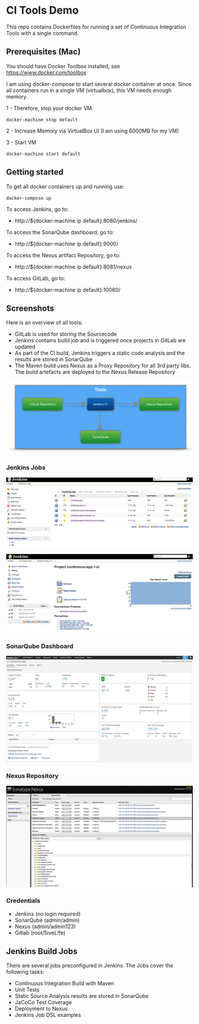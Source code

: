 # CI Tools Demo

This repo contains Dockerfiles for running a set of Continuous Integration Tools with a single command.

## Prerequisites (Mac)

You should have Docker Toolbox installed, see https://www.docker.com/toolbox

I am using docker-compose to start several docker container at once.
Since all containers run in a single VM (virtualbox), this VM needs enough memory.

1 - Therefore, stop your docker VM.

```
docker-machine stop default
```

2 - Increase Memory via VirtualBox UI (I am using 6000MB for my VM)

3 - Start VM

```
docker-machine start default
```

## Getting started

To get all docker containers up and running use:

```
docker-compose up
```

To access Jenkins, go to:

- http://${docker-machine ip default}:8080/jenkins/

To access the SonarQube dashboard, go to:

- http://${docker-machine ip default}:9000/

To access the Nexus artifact Repository, go to:

- http://${docker-machine ip default}:8081/nexus

To access GitLab, go to:

- http://${docker-machine ip default}:10080/

## Screenshots

Here is an overview of all tools:

- GitLab is used for storing the Sourcecode
- Jenkins contains build job and is triggered once projects in GitLab are updated
- As part of the CI build, Jenkins triggers a static code analysis and the results are stored in SonarQube
- The Maven build uses Nexus as a Proxy Repository for all 3rd party libs. The build artefacts are deployed to the Nexus Release Repository

![Docker CI Tools](screenshots/docker-ci-tools.png)

### Jenkins Jobs

![Conference App Jobs](screenshots/jenkins-jobs-1.png)

![Conference App CI Job](screenshots/jenkins-jobs-2-conference-app-ci.png)

### SonarQube Dashboard

![Jenkins Jobs](screenshots/sonar-analysis-conference-app.png)

### Nexus Repository

![Nexus Proxy Repository](screenshots/nexus.png)

### Credentials

- Jenkins (no login required)
- SonarQube (admin/admin)
- Nexus (admin/admin123)
- Gitlab (root/5iveL!fe)

## Jenkins Build Jobs

There are several jobs preconfigured in Jenkins.
The Jobs cover the following tasks:

- Continuous Integration Build with Maven
- Unit Tests
- Static Source Analysis results are stored in SonarQube
- JaCoCo Test Coverage
- Deployment to Nexus
- Jenkins Job DSL examples
